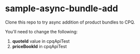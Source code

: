 # sample-async-bundle-add

Clone this repo to try async addition of product bundles to CPQ. 

You'll need to change the following:

<ol>
  <li><b>quoteId</b> value in cpqApiTest</li>
  <li><b>priceBookId</b> in cpqApiTest</li>
<ol>
